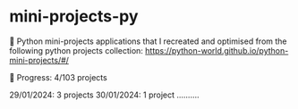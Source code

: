 # mini-projects-py
🐍 Python mini-projects applications that I recreated and optimised from the following python projects collection: https://python-world.github.io/python-mini-projects/#/

📅 Progress: 4/103 projects

29/01/2024: 3 projects
30/01/2024: 1 project
..........
